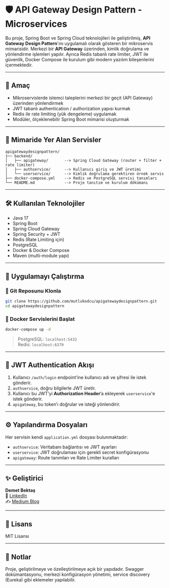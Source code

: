 # 🛡️ API Gateway Design Pattern - Microservices

Bu proje, Spring Boot ve Spring Cloud teknolojileri ile geliştirilmiş, **API Gateway Design Pattern**'ını uygulamalı olarak gösteren bir mikroservis mimarisidir. Merkezi bir **API Gateway** üzerinden, kimlik doğrulama ve yönlendirme işlemleri yapılır. Ayrıca Redis tabanlı rate limiter, JWT ile güvenlik, Docker Compose ile kurulum gibi modern yazılım bileşenlerini içermektedir.

---

## 🎯 Amaç

- Mikroservislerde istemci taleplerini merkezi bir geçit (API Gateway) üzerinden yönlendirmek
- JWT tabanlı authentication / authorization yapısı kurmak
- Redis ile rate limiting (yük dengeleme) uygulamak
- Modüler, ölçeklenebilir Spring Boot mimarisi oluşturmak

---

## 🧱 Mimaride Yer Alan Servisler

```
apigatewaydesignpattern/
├── backend/
│   ├── apigateway/       --> Spring Cloud Gateway (router + filter + rate limiter)
│   ├── authservice/      --> Kullanıcı giriş ve JWT üretimi
│   └── userservice/      --> Kimlik doğrulama gerektiren örnek servis
├── docker-compose.yml    --> Redis ve PostgreSQL servisi tanımları
└── README.md             --> Proje tanıtım ve kurulum dökümanı
```

---

## 🛠️ Kullanılan Teknolojiler

- Java 17  
- Spring Boot  
- Spring Cloud Gateway  
- Spring Security + JWT  
- Redis (Rate Limiting için)  
- PostgreSQL  
- Docker & Docker Compose  
- Maven (multi-module yapı)

---

## 🚀 Uygulamayı Çalıştırma

### 🔁 Git Reposunu Klonla
```bash
git clone https://github.com/mutlukodcu/apigatewaydesignpattern.git
cd apigatewaydesignpattern
```

### 🐳 Docker Servislerini Başlat
```bash
docker-compose up -d
```
> PostgreSQL: `localhost:5432`  
> Redis: `localhost:6379`

---

## 🔐 JWT Authentication Akışı

1. Kullanıcı `/auth/login` endpoint’ine kullanıcı adı ve şifresi ile istek gönderir.  
2. `authservice`, doğru bilgilerle JWT üretir.  
3. Kullanıcı bu JWT’yi **Authorization Header**’a ekleyerek `userservice`'e istek gönderir.  
4. `apigateway`, bu token’ı doğrular ve isteği yönlendirir.  

---

## ⚙️ Yapılandırma Dosyaları

Her servisin kendi `application.yml` dosyası bulunmaktadır:

- `authservice`: Veritabanı bağlantısı ve JWT ayarları  
- `userservice`: JWT doğrulaması için gerekli secret konfigürasyonu  
- `apigateway`: Route tanımları ve Rate Limiter kuralları  

---

## ✨ Geliştirici

**Demet Bektaş**  
🔗 [LinkedIn](https://linkedin.com/in/mutlukodcu)  
✍️ [Medium Blog](https://medium.com/@mutlukodcu)

---

## 🪪 Lisans

MIT Lisansı

---

## 📌 Notlar

Proje, geliştirilmeye ve özelleştirilmeye açık bir yapıdadır. Swagger dokümantasyonu, merkezi konfigürasyon yönetimi, service discovery (Eureka) gibi eklemeler yapılabilir.
